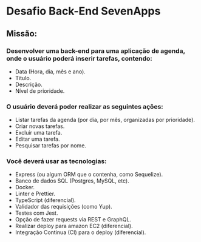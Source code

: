 # Desafio Back-End SevenApps

## Missão:

### Desenvolver uma back-end para uma aplicação de agenda, onde o usuário poderá inserir tarefas, contendo:
- Data (Hora, dia, mês e ano).
- Titulo.
- Descrição.
- Nível de prioridade.

### O usuário deverá poder realizar as seguintes ações:
- Listar tarefas da agenda (por dia, por mês, organizadas por prioridade).
- Criar novas tarefas.
- Excluir uma tarefa.
- Editar uma tarefa.
- Pesquisar tarefas por nome.

### Você deverá usar as tecnologias:
- Express (ou algum ORM que o contenha, como Sequelize).
- Banco de dados SQL (Postgres, MySQL, etc).
- Docker.
- Linter e Prettier.
- TypeScript (diferencial).
- Validador das requisições (como Yup).
- Testes com Jest.
- Opção de fazer requests via REST e GraphQL.
- Realizar deploy para amazon EC2 (diferencial).
- Integração Continua (CI) para o deploy (diferencial).
